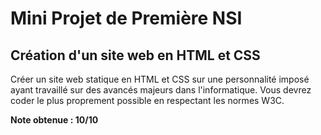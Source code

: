 # Mini Projet de Première NSI

## Création d'un site web en HTML et CSS

Créer un site web statique en HTML et CSS sur une personnalité imposé ayant travaillé sur des avancés majeurs dans l'informatique.
Vous devrez coder le plus proprement possible en respectant les normes W3C.

**Note obtenue : 10/10**
